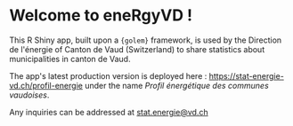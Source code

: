 # **Welcome to eneRgyVD** ! 

This R Shiny app, built upon a `{golem}` framework, is used by the Direction de l'énergie of Canton de Vaud (Switzerland) to share statistics about municipalities in canton de Vaud.

The app's latest production version is deployed here : https://stat-energie-vd.ch/profil-energie under the name *Profil énergétique des communes vaudoises*.

Any inquiries can be addressed at [stat.energie@vd.ch](mailto:stat.energie@vd.ch?subject=Question-eneRgyVD)
